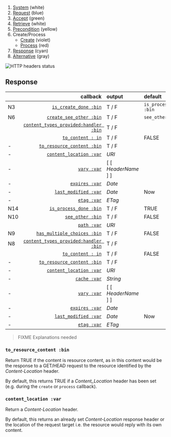 1. [System](README_system.md) (white)
1. [Request](README_request.md) (blue)
1. [Accept](README_accept.md) (green)
1. [Retrieve](README_retrieve.md) (white)
1. [Precondition](README_precondition.md) (yellow)
1. Create/Process
    * [Create](README_create.md) (violet)
    * [Process](README_process.md) (red)
1. [Response](README_response.md) (cyan)
1. [Alternative](README_alternative.md) (gray)

![HTTP headers status](https://rawgithub.com/for-GET/http-decision-diagram/master/httpdd.png)

## Response

| | callback | output | default
|:-- | ---: | :--- | :---
|N3 | [`is_create_done :bin`](#is_create_done-bin) | T / F | `is_process_done :bin`
|N6 | [`create_see_other :bin`](#create_see_other-bin) | T / F | `see_other :bin`
| | [`content_types_provided:handler :bin`](#content_types_provided-handler-var) | T / F |
| | [`to_content : in`](#to_content--in) | T / F | FALSE
| - | [`to_resource_content :bin`](#is_resource_content-bin) | T / F |
| - | [`content_location :var`](#content_location-var) | *URI* |
| - | [`vary :var`](#vary-var) | [ [ *HeaderName* ] ] |
| - | [`expires :var`](#vary-var) | *Date* |
| - | [`last_modified :var`](#last_modified-var) | *Date* | Now
| - | [`etag :var`](#etag-var) | *ETag* |
|N14 | [`is_process_done :bin`](#is_process_done-bin) | T / F | TRUE
|N10 | [`see_other :bin`](#see_other-bin) | T / F | FALSE
| | [`path :var`](#path-var) | *URI* |
|N9 | [`has_multiple_choices :bin`](#has_multiple_choices-bin) | T / F | FALSE
|N8 | [`content_types_provided:handler :bin`](#content_types_provided-handler-var) | T / F |
| | [`to_content : in`](#to_content--in) | T / F | FALSE
| - | [`to_resource_content :bin`](#is_resource_content-bin) | T / F |
| - | [`content_location :var`](#content_location-var) | *URI* |
| - | [`cache :var`](#cache-var) | *String* |
| - | [`vary :var`](#vary-var) | [ [ *HeaderName* ] ] |
| - | [`expires :var`](#vary-var) | *Date* |
| - | [`last_modified :var`](#last_modified-var) | *Date* | Now
| - | [`etag :var`](#etag-var) | *ETag* |

> FIXME Explanations needed

### `to_resource_content :bin`

Return TRUE if the content is resource content, as in this content would be the response to a GET/HEAD request to the resource identified by the _Content-Location_ header.

By default, this returns TRUE if a _Content_Location_ header has been set (e.g. during the `create` or `process` callback).

### `content_location :var`

Return a _Content-Location_ header.

By default, this returns an already set _Content-Location_ response header or the location of the request target i.e. the resource would reply with its own content.
